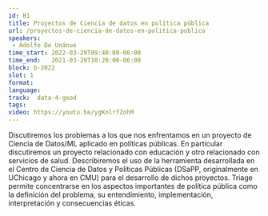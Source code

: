 ```yaml
---
id: B1
title: Proyectos de Ciencia de datos en política pública
url: /proyectos-de-ciencia-de-datos-en-politica-publica
speakers:
 - Adolfo De Unánue
time_start: 2022-03-29T09:40:00-06:00
time_end:   2021-03-29T10:20:00-06:00
block: b-2022
slot: 1
format: 
language: 
track:  data-4-good
tags:
video: https://youtu.be/ygKnlrfZohM
---
```


Discutiremos los problemas a los que nos enfrentamos en un proyecto de Ciencia de Datos/ML aplicado en políticas públicas. En particular discutiremos un proyecto relacionado con educación y otro relacionado con servicios de salud. Describiremos el uso de la herramienta desarrollada en el Centro de Ciencia de Datos y Políticas Públicas (DSaPP, originalmente en UChicago y ahora en CMU) para el desarrollo de dichos proyectos. Triage permite concentrarse en los aspectos importantes de política pública como la definición del problema, su entendimiento, implementación, interpretación y consecuencias éticas.

